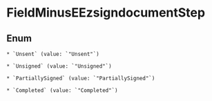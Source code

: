 
# FieldMinusEEzsigndocumentStep

## Enum


    * `Unsent` (value: `"Unsent"`)

    * `Unsigned` (value: `"Unsigned"`)

    * `PartiallySigned` (value: `"PartiallySigned"`)

    * `Completed` (value: `"Completed"`)




